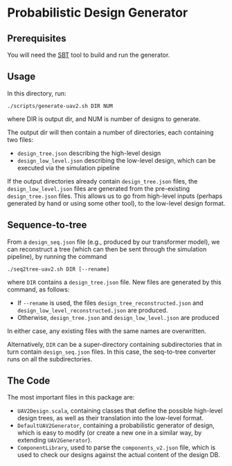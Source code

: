 # Probabilistic Design Generator

## Prerequisites

You will need the [SBT](https://www.scala-sbt.org/download.html) tool to build and run the generator.

## Usage

In this directory, run:

```
./scripts/generate-uav2.sh DIR NUM
```

where DIR is output dir, and NUM is number of designs to generate.

The output dir will then contain a number of directories, each containing two files:
- `design_tree.json` describing the high-level design
- `design_low_level.json` describing the low-level design, which can be executed via the simulation pipeline

If the output directories already contain `design_tree.json` files, the `design_low_level.json` files
are generated from the pre-existing `design_tree.json` files. This allows us to go from high-level
inputs (perhaps generated by hand or using some other tool), to the low-level design format.

## Sequence-to-tree

From a `design_seq.json` file (e.g., produced by our transformer model), we can reconstruct a tree
(which can then be sent through the simulation pipeline), by running the command

```
./seq2tree-uav2.sh DIR [--rename]
```

where `DIR` contains a `design_tree.json` file. New files are generated by this command, as follows:
- If `--rename` is used, the files `design_tree_reconstructed.json` and `design_low_level_reconstructed.json` are produced.
- Otherwise, `design_tree.json` and `design_low_level.json` are produced

In either case, any existing files with the same names are overwritten.

Alternatively, `DIR` can be a super-directory containing subdirectories that in turn contain
`design_seq.json` files. In this case, the seq-to-tree converter runs on all the subdirectories.

## The Code

The most important files in this package are:
- `UAV2Design.scala`, containing classes that define the possible high-level design trees, as well as their translation into the low-level format.
- `DefaultUAV2Generator`, containing a probabilistic generator of design, which is easy to modify (or create a new one in a similar way, by extending `UAV2Generator`).
- `ComponentLibrary`, used to parse the `components_v2.json` file, which is used to check our designs against the actual content of the design DB.
